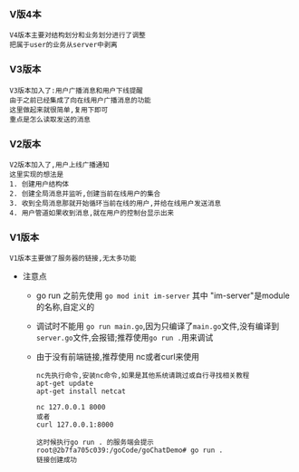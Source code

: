 ### V版4本

```
V4版本主要对结构划分和业务划分进行了调整
把属于user的业务从server中剥离
```





### V3版本

```
V3版本加入了:用户广播消息和用户下线提醒
由于之前已经集成了向在线用户广播消息的功能
这里做起来就很简单,复用下即可
重点是怎么读取发送的消息
```





### V2版本

```
V2版本加入了,用户上线广播通知
这里实现的想法是
1. 创建用户结构体
2. 创建全局消息并监听,创建当前在线用户的集合
3. 收到全局消息那就开始循环当前在线的用户,并给在线用户发送消息
4. 用户管道如果收到消息,就在用户的控制台显示出来
```



### V1版本

```
V1版本主要做了服务器的链接,无太多功能
```

- 注意点

  - go run 之前先使用 `go mod init im-server` 其中 "im-server"是module的名称,自定义的

  - 调试时不能用 `go run main.go`,因为只编译了`main.go`文件,没有编译到`server.go`文件,会报错;推荐使用`go run .`用来调试

  - 由于没有前端链接,推荐使用 nc或者curl来使用

    ```
    nc先执行命令,安装nc命令,如果是其他系统请跳过或自行寻找相关教程
    apt-get update
    apt-get install netcat
    
    nc 127.0.0.1 8000
    或者
    curl 127.0.0.1:8000
    
    这时候执行go run . 的服务端会提示
    root@2b7fa705c039:/goCode/goChatDemo# go run .
    链接创建成功
    ```

    
